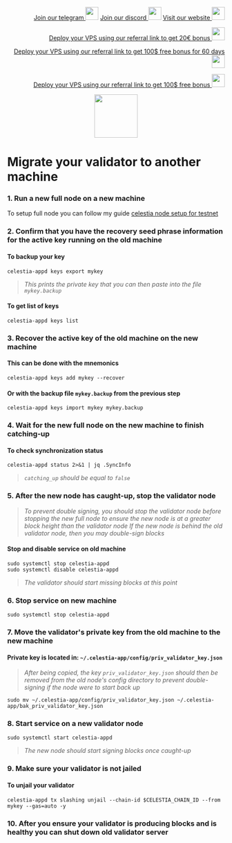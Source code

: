 <p style="font-size:14px" align="right">
<a href="https://t.me/kjnotes" target="_blank">Join our telegram <img src="https://user-images.githubusercontent.com/50621007/183283867-56b4d69f-bc6e-4939-b00a-72aa019d1aea.png" width="30"/></a>
<a href="https://discord.gg/JqQNcwff2e" target="_blank">Join our discord <img src="https://user-images.githubusercontent.com/50621007/176236430-53b0f4de-41ff-41f7-92a1-4233890a90c8.png" width="30"/></a>
<a href="https://kjnodes.com/" target="_blank">Visit our website <img src="https://user-images.githubusercontent.com/50621007/168689709-7e537ca6-b6b8-4adc-9bd0-186ea4ea4aed.png" width="30"/></a>
</p>

<p style="font-size:14px" align="right">
<a href="https://hetzner.cloud/?ref=y8pQKS2nNy7i" target="_blank">Deploy your VPS using our referral link to get 20€ bonus <img src="https://user-images.githubusercontent.com/50621007/174612278-11716b2a-d662-487e-8085-3686278dd869.png" width="30"/></a>
</p>
<p style="font-size:14px" align="right">
<a href="https://m.do.co/c/17b61545ca3a" target="_blank">Deploy your VPS using our referral link to get 100$ free bonus for 60 days <img src="https://user-images.githubusercontent.com/50621007/183284313-adf81164-6db4-4284-9ea0-bcb841936350.png" width="30"/></a>
</p>
<p style="font-size:14px" align="right">
<a href="https://www.vultr.com/?ref=7418642" target="_blank">Deploy your VPS using our referral link to get 100$ free bonus <img src="https://user-images.githubusercontent.com/50621007/183284971-86057dc2-2009-4d40-a1d4-f0901637033a.png" width="30"/></a>
</p>

<p align="center">
  <img height="100" height="auto" src="https://user-images.githubusercontent.com/50621007/170463282-576375f8-fa1e-4fce-8350-6312b415b50d.png">
</p>

# Migrate your validator to another machine

### 1. Run a new full node on a new machine
To setup full node you can follow my guide [celestia node setup for testnet](https://github.com/kj89/testnet_manuals/blob/main/celestia/README.md)

### 2. Confirm that you have the recovery seed phrase information for the active key running on the old machine

#### To backup your key
```
celestia-appd keys export mykey
```
> _This prints the private key that you can then paste into the file `mykey.backup`_

#### To get list of keys
```
celestia-appd keys list
```

### 3. Recover the active key of the old machine on the new machine

#### This can be done with the mnemonics
```
celestia-appd keys add mykey --recover
```

#### Or with the backup file `mykey.backup` from the previous step
```
celestia-appd keys import mykey mykey.backup
```

### 4. Wait for the new full node on the new machine to finish catching-up

#### To check synchronization status
```
celestia-appd status 2>&1 | jq .SyncInfo
```
> _`catching_up` should be equal to `false`_

### 5. After the new node has caught-up, stop the validator node

> _To prevent double signing, you should stop the validator node before stopping the new full node to ensure the new node is at a greater block height than the validator node_
> _If the new node is behind the old validator node, then you may double-sign blocks_

#### Stop and disable service on old machine
```
sudo systemctl stop celestia-appd
sudo systemctl disable celestia-appd
```
> _The validator should start missing blocks at this point_

### 6. Stop service on new machine
```
sudo systemctl stop celestia-appd
```

### 7. Move the validator's private key from the old machine to the new machine
#### Private key is located in: `~/.celestia-app/config/priv_validator_key.json`

> _After being copied, the key `priv_validator_key.json` should then be removed from the old node's config directory to prevent double-signing if the node were to start back up_
```
sudo mv ~/.celestia-app/config/priv_validator_key.json ~/.celestia-app/bak_priv_validator_key.json
```

### 8. Start service on a new validator node
```
sudo systemctl start celestia-appd
```
> _The new node should start signing blocks once caught-up_

### 9. Make sure your validator is not jailed
#### To unjail your validator
```
celestia-appd tx slashing unjail --chain-id $CELESTIA_CHAIN_ID --from mykey --gas=auto -y
```

### 10. After you ensure your validator is producing blocks and is healthy you can shut down old validator server
